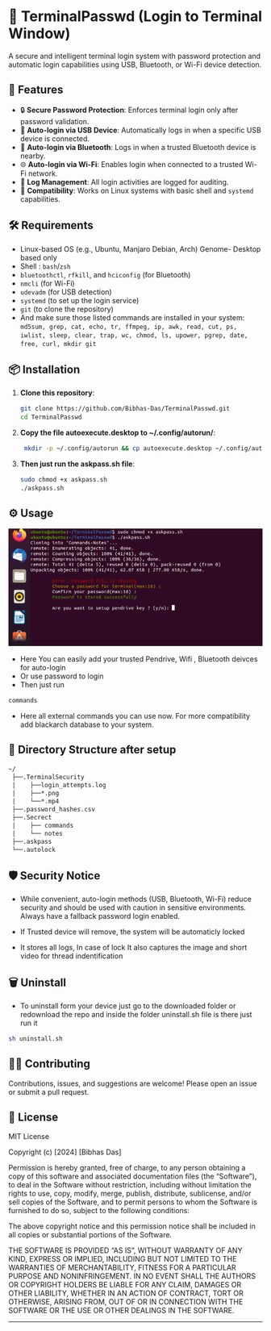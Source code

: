 
# 🔐 TerminalPasswd (Login to Terminal Window)

A secure and intelligent terminal login system with password protection and automatic login capabilities using USB, Bluetooth, or Wi-Fi device detection.

## 🚀 Features

* 🔒 **Secure Password Protection**: Enforces terminal login only after password validation.
* 🔌 **Auto-login via USB Device**: Automatically logs in when a specific USB device is connected.
* 📶 **Auto-login via Bluetooth**: Logs in when a trusted Bluetooth device is nearby.
* 🌐 **Auto-login via Wi-Fi**: Enables login when connected to a trusted Wi-Fi network.
* 📄 **Log Management**: All login activities are logged for auditing.
* 🧪 **Compatibility**: Works on Linux systems with basic shell and `systemd` capabilities.

## 🛠️ Requirements

* Linux-based OS (e.g., Ubuntu, Manjaro Debian, Arch) Genome- Desktop based only
* Shell : `bash`/`zsh`
* `bluetoothctl`, `rfkill`, and `hciconfig` (for Bluetooth)
* `nmcli` (for Wi-Fi)
* `udevadm` (for USB detection)
* `systemd` (to set up the login service)
* `git` (to clone the repository)
* And make sure those listed commands are installed in your system: `md5sum, grep, cat, echo, tr, ffmpeg, ip, awk, read, cut, ps, iwlist, sleep, clear, trap, wc, chmod, ls, upower, pgrep, date, free, curl, mkdir git`

## 📦 Installation

1. **Clone this repository**:

   ```bash
   git clone https://github.com/Bibhas-Das/TerminalPasswd.git
   cd TerminalPasswd
   ```

2. **Copy the file autoexecute.desktop to ~/.config/autorun/**:
   
   ```bash
    mkdir -p ~/.config/autorun && cp autoexecute.desktop ~/.config/autorun/ 
   ```
   
3. **Then just run the askpass.sh file**:

   ```bash
   sudo chmod +x askpass.sh
   ./askpass.sh 
   ```

## ⚙️ Usage

  ![Screenshot of the program](images/image1.png)


 * Here You can easily add your trusted Pendrive, Wifi , Bluetooth deivces for auto-login
 * Or use password to login 
 * Then just run 

 ```bash
 commands
 ```
 * Here all external commands you can use now. For more compatibility add blackarch database to your system.
 
## 📁 Directory Structure after setup

```
~/
 ├──.TerminalSecurity
 |    ├──login_attempts.log
 |    ├──*.png
 |    └──*.mp4
 ├──.password_hashes.csv
 ├──.Secrect
 |    ├── commands
 |    └── notes
 ├──.askpass
 └──.autolock

```

## 🛡️ Security Notice

* While convenient, auto-login methods (USB, Bluetooth, Wi-Fi) reduce security and should be used with caution in sensitive environments. Always have a fallback password login enabled.

* If Trusted device will remove, the system will be automaticly locked
* It stores all logs, In case of lock It also captures the image and short video for thread indentification

## 🗑️ Uninstall
   
   * To uninstall form your device just go to the downloaded folder or redownload the repo and inside the folder uninstall.sh file is there just run it

   ```bash
   sh uninstall.sh
   ```


## 🧑‍💻 Contributing

Contributions, issues, and suggestions are welcome! Please open an issue or submit a pull request.

## 📜 License

MIT License

Copyright (c) [2024] [Bibhas Das]

Permission is hereby granted, free of charge, to any person obtaining a copy
of this software and associated documentation files (the “Software”), to deal
in the Software without restriction, including without limitation the rights
to use, copy, modify, merge, publish, distribute, sublicense, and/or sell
copies of the Software, and to permit persons to whom the Software is
furnished to do so, subject to the following conditions:

The above copyright notice and this permission notice shall be included in
all copies or substantial portions of the Software.

THE SOFTWARE IS PROVIDED “AS IS”, WITHOUT WARRANTY OF ANY KIND, EXPRESS OR
IMPLIED, INCLUDING BUT NOT LIMITED TO THE WARRANTIES OF MERCHANTABILITY,
FITNESS FOR A PARTICULAR PURPOSE AND NONINFRINGEMENT. IN NO EVENT SHALL THE
AUTHORS OR COPYRIGHT HOLDERS BE LIABLE FOR ANY CLAIM, DAMAGES OR OTHER
LIABILITY, WHETHER IN AN ACTION OF CONTRACT, TORT OR OTHERWISE, ARISING FROM,
OUT OF OR IN CONNECTION WITH THE SOFTWARE OR THE USE OR OTHER DEALINGS IN
THE SOFTWARE.

---
